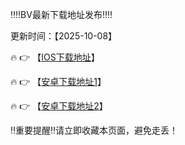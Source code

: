‼️‼️BV最新下载地址发布‼️‼️

更新时间：【2025-10-08】

🔥 👉 【[IOS下载地址](https://appp.wrg-po0-kmdb-a5qggh3nqx.com)】 

🔥 👉 【[安卓下载地址1](https://app.rwxvbjytyqaq-12.com)】

🔥 👉 【[安卓下载地址2](https://comtfxfdv.hdjcsg.com/Dos/d/c/qjedSwu8LweKGNLK)】


‼️重要提醒‼️请立即收藏本页面，避免走丢！
